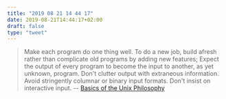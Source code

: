 ```yaml
---
title: "2019 08 21 14 44 17"
date: 2019-08-21T14:44:17+02:00
draft: false
type: "tweet"
---
```

> Make each program do one thing well. To do a new job, build afresh rather than complicate old programs by adding new features; Expect the output of every program to become the input to another, as yet unknown, program. Don't clutter output with extraneous information. Avoid stringently columnar or binary input formats. Don't insist on interactive input. -- [Basics of the Unix Philosophy](http://www.catb.org/~esr/writings/taoup/html/ch01s06.html)
